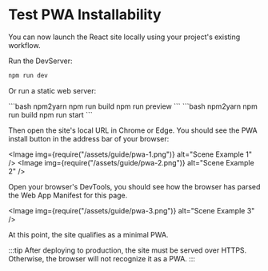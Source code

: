 # Test PWA Installability

You can now launch the React site locally using your project's existing workflow.

Run the DevServer:

```bash npm2yarn
npm run dev
```

Or run a static web server:

<Tabs>
<TabItem value="vite" label="Vite">
```bash npm2yarn
npm run build
npm run preview
```
</TabItem>
<TabItem value="next" label="Next.js">
```bash npm2yarn
npm run build
npm run start
```
</TabItem>
</Tabs>

Then open the site's local URL in Chrome or Edge. You should see the PWA install button in the address bar of your browser:

<Image img={require("/assets/guide/pwa-1.png")} alt="Scene Example 1" />
<Image img={require("/assets/guide/pwa-2.png")} alt="Scene Example 2" />

Open your browser's DevTools, you should see how the browser has parsed the Web App Manifest for this page.

<Image img={require("/assets/guide/pwa-3.png")} alt="Scene Example 3" />

At this point, the site qualifies as a minimal PWA.

:::tip
After deploying to production, the site must be served over HTTPS. Otherwise, the browser will not recognize it as a PWA.
:::

